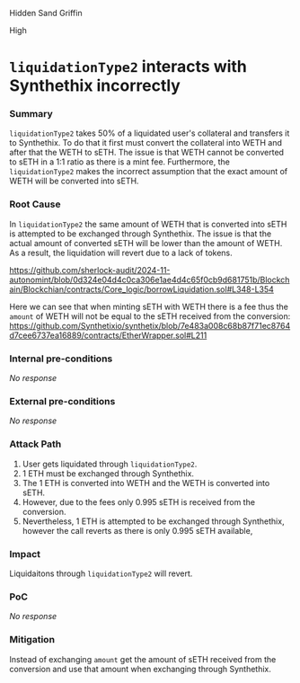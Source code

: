 Hidden Sand Griffin

High

# `liquidationType2` interacts with Synthethix incorrectly

### Summary

`liquidationType2` takes 50% of a liquidated user's collateral and transfers it to Synthethix. To do that it first must convert the collateral into WETH and after that the WETH to sETH. The issue is that WETH cannot be converted to sETH in a 1:1 ratio as there is a mint fee. Furthermore, the `liquidationType2` makes the incorrect assumption that the exact amount of WETH will be converted into sETH.

### Root Cause

In `liquidationType2` the same amount of WETH that is converted into sETH is attempted to be exchanged through Synthethix. The issue is that the actual amount of converted sETH will be lower than the amount of WETH. As a result, the liquidation will revert due to a lack of tokens.

https://github.com/sherlock-audit/2024-11-autonomint/blob/0d324e04d4c0ca306e1ae4d4c65f0cb9d681751b/Blockchain/Blockchian/contracts/Core_logic/borrowLiquidation.sol#L348-L354

Here we can see that when minting sETH with WETH there is a fee thus the `amount` of WETH will not be equal to the sETH received from the conversion:
https://github.com/Synthetixio/synthetix/blob/7e483a008c68b87f71ec8764d7cee6737ea16889/contracts/EtherWrapper.sol#L211

### Internal pre-conditions

_No response_

### External pre-conditions

_No response_

### Attack Path

1. User gets liquidated through `liquidationType2`.
2. 1 ETH must be exchanged through Synthethix.
3. The 1 ETH is converted into WETH and the WETH is converted into sETH.
4. However, due to the fees only 0.995 sETH is received from the conversion.
5. Nevertheless, 1 ETH is attempted to be exchanged through Synthethix, however the call reverts as there is only 0.995 sETH available,

### Impact

Liquidaitons through `liquidationType2` will revert.

### PoC

_No response_

### Mitigation

Instead of exchanging `amount` get the amount of sETH received from the conversion and use that amount when exchanging through Synthethix.